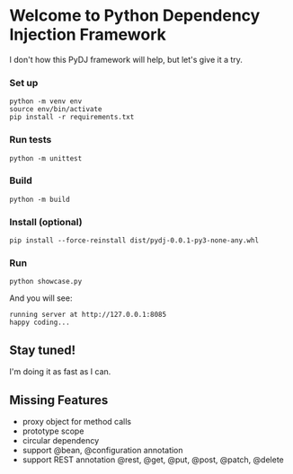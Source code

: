 # Welcome to Python Dependency Injection Framework

I don't how this PyDJ framework will help, but let's give it a try.

### Set up

```
python -m venv env
source env/bin/activate
pip install -r requirements.txt
```

### Run tests

`python -m unittest`

### Build

`python -m build`

### Install (optional)

`pip install --force-reinstall dist/pydj-0.0.1-py3-none-any.whl`

### Run

`python showcase.py`

And you will see:

```
running server at http://127.0.0.1:8085
happy coding...
```

## Stay tuned!

I'm doing it as fast as I can.

## Missing Features

- proxy object for method calls
- prototype scope
- circular dependency
- support @bean, @configuration annotation
- support REST annotation @rest, @get, @put, @post, @patch, @delete
